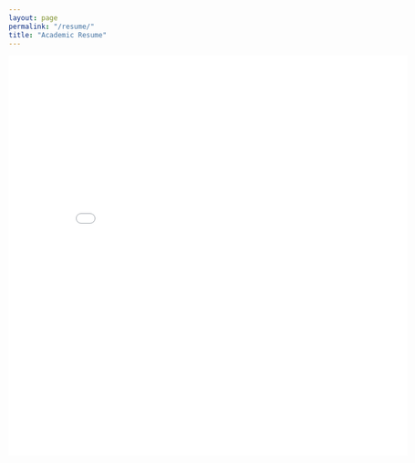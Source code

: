 ```yaml
---
layout: page
permalink: "/resume/"
title: "Academic Resume"
---
```

<embed src="/assets/pdf/Resume_Academic.pdf" width="700" height="700" type='application/pdf'></embed>


